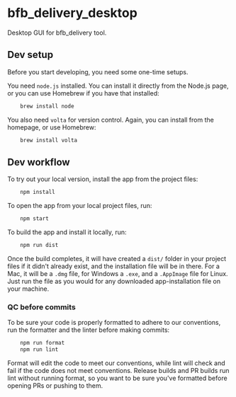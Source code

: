 # bfb_delivery_desktop

Desktop GUI for bfb_delivery tool.

## Dev setup

Before you start developing, you need some one-time setups.

You need `node.js` installed. You can install it directly from the Node.js page, or you can use Homebrew if you have that installed:

```bash
    brew install node
```

You also need `volta` for version control. Again, you can install from the homepage, or use Homebrew:

```bash
    brew install volta
```

## Dev workflow

To try out your local version, install the app from the project files:

```bash
    npm install
```

To open the app from your local project files, run:

```bash
    npm start
```

To build the app and install it locally, run:

```bash
    npm run dist
```

Once the build completes, it will have created a `dist/` folder in your project files if it didn't already exist, and the installation file will be in there. For a Mac, it will be a `.dmg` file, for Windows a `.exe`, and a `.AppImage` file for Linux. Just run the file as you would for any downloaded app-installation file on your machine.

### QC before commits

To be sure your code is properly formatted to adhere to our conventions, run the formatter and the linter before making commits:

```bash
    npm run format
    npm run lint
```

Format will edit the code to meet our conventions, while lint will check and fail if the code does not meet conventions. Release builds and PR builds run lint without running format, so you want to be sure you've formatted before opening PRs or pushing to them.